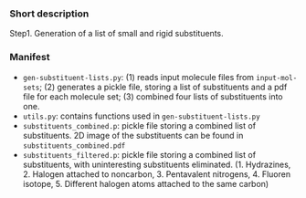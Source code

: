 
### Short description
Step1. Generation of a list of small and rigid substituents.

### Manifest
- `gen-substituent-lists.py`: (1) reads input molecule files from `input-mol-sets`; (2) generates a pickle file, storing a list of substituents and a pdf file for each molecule set; (3) combined four lists of substituents into one. 
- `utils.py`: contains functions used in `gen-substituent-lists.py` 
- `substituents_combined.p`: pickle file storing a combined list of substituents. 2D image of the substituents can be found in `substituents_combined.pdf`
- `substituents_filtered.p`: pickle file storing a combined list of substituents, with uninteresting substituents eliminated.  (1. Hydrazines, 2. Halogen attached to noncarbon, 3. Pentavalent nitrogens, 4. Fluoren isotope, 5. Different halogen atoms attached to the same carbon)